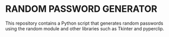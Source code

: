 # RANDOM PASSWORD GENERATOR

This repository contains a Python script that generates random passwords using the random module and other libraries such as Tkinter and pyperclip.
